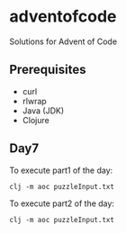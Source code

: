 # adventofcode
Solutions for Advent of Code

## Prerequisites

* curl
* rlwrap
* Java (JDK)
* Clojure

## Day7

To execute part1 of the day:

```
clj -m aoc puzzleInput.txt
```

To execute part2 of the day:

```
clj -m aoc puzzleInput.txt
```
